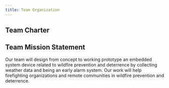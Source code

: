 ```yaml
---
title: Team Organization
---
```



## Team Charter

## Team Mission Statement 
Our team will design from concept to working prototype an embedded system device related to wildfire prevention and deterrence by collecting weather data and being an early alarm system. Our work will help firefighting organizations and remote communities in wildfire prevention and deterrence.

